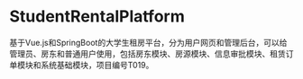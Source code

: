 # StudentRentalPlatform
基于Vue.js和SpringBoot的大学生租房平台，分为用户网页和管理后台，可以给管理员、房东和普通用户使用，包括房东模块、房源模块、信息审批模块、租赁订单模块和系统基础模块，项目编号T019。
